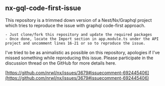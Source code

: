 ## nx-gql-code-first-issue

This repository is a trimmed down version of a Nest/Nx/Graphql project which tries to reproduce the issue with graphql code-first approach.

```
- Just clone/fork this repository and update the required packages
- Once done, locate the Import section in app.module.ts under the API project and uncomment lines 16-21 or so to reproduce the issue.
```

I've tried to be as animalistic as possible on this repository, apologies if I've missed something while reproducing this issue. Please participate in the discussion thread on the GitHub for more details here.

[https://github.com/nrwl/nx/issues/3679#issuecomment-692445406](https://github.com/nrwl/nx/issues/3679#issuecomment-692445406)
